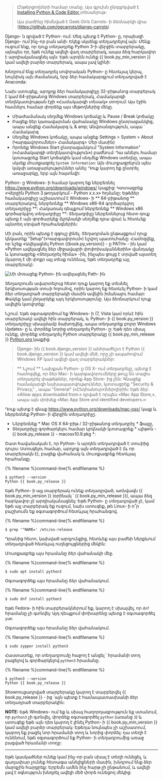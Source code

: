 > Ընթերցողների համար տանը. Այս գլուխն ընդգրկված է [ Installing Python & Code Editor ](https://www.youtube.com/watch?v=pVTaqzKZCdA) տեսանյութ:
> 
> Այս բաժինը հիմնված է Geek Girls Carrots- ի ձեռնարկի վրա (https://github.com/ggcarrots/django-carrots)

Django- ն գրված է Python- ում: Մեզ պետք է Python- ը, որպեսզի Django- ում ինչ-որ բան անի: Եկեք սկսենք տեղադրելով այն: Մենք ուզում ենք, որ դուք տեղադրեք Python 3-ի վերջին տարբերակը, այնպես որ, եթե ունեք ավելի վաղ տարբերակ, ապա ձեզ հարկավոր է արդիականացնել այն: Եթե ​​արդեն ունեք {{ book.py_min_version }} կամ ավելի բարձր տարբերակ, ապա լավ կլինի:

Խնդրում ենք տեղադրել սովորական Python– ը հետևյալ կերպ, նույնիսկ այն ժամանակ, երբ ձեր համակարգչում տեղադրված է Anaconda:

<!--sec data-title="Install Python: Windows" data-id="python_windows" data-collapse=true ces-->

Նախ ստուգեք, արդյոք ձեր համակարգիչը 32-բիթանոց տարբերակ է կամ 64-բիթանոց Windows տարբերակ, Համակարգի տեղեկատվության էջի «Համակարգի տեսակ» տողում: Այս էջին հասնելու համար փորձեք այս մեթոդներից մեկը.

* Միաժամանակ սեղմեք Windows կոճակը և Pause / Break կոճակը
* Բացեք ձեր կառավարման վահանակը Windows ընտրացանկից, ապա անցեք Համակարգ և & amp; Անվտանգություն, ապա ՝ Համակարգ
* Սեղմեք Windows կոճակը, ապա անցեք Settings > System > About (Կարգավորումներ> Համակարգ> Մեր մասին)
* Որոնեք Windows Start ընտրացանկում "System Information" («Համակարգի տեղեկատվություն») բաժնում: Դա անելու համար կտտացրեք Start կոճակին կամ սեղմեք Windows ստեղնը, ապա սկսեք մուտքագրել ` System Information `: Այն մուտքագրելուն պես կսկսի առաջարկություններ անել: Դուք կարող եք ընտրել առաջարկը, երբ այն հայտնվի:

Python- ը Windows- ի համար կարող եք ներբեռնել https://www.python.org/downloads/windows/ կայքից: Կտտացրեք «Վերջին Python 3 թողարկում - Python x.x.x» հղմանը: Եթե ​​ձեր համակարգիչը աշխատում է Windows- ի ** 64-բիթանոց ** տարբերակով, ներբեռնեք ** Windows x86-64 գործարկվող տեղադրիչը **: Հակառակ դեպքում ներբեռնեք ** Windows x86 գործարկվող տեղադրիչը **: Տեղադրիչը ներբեռնելուց հետո դուք պետք է այն գործարկեք (կրկնակի սեղմեք դրա վրա) և հետևեք այնտեղ տրված հրահանգներին:

Մի բան, որին պետք է զգույշ լինել. Տեղադրման ընթացքում դուք կնկատեք "Setup"(«Կարգավորում») նշվող պատուհանը: Համոզվեք, որ նշեք «Ավելացնել Python {{book.py_version}} - ը PATH» - ին կամ «Python ավելացնել ձեր միջավայրի փոփոխականներին» վանդակը և կտտացրեք «Տեղադրել հիմա» -ին, ինչպես ցույց է տրված այստեղ (կարող է մի փոքր այլ տեսք ունենալ, եթե տեղադրեք այլ տարբերակ):

![
Մի մոռացեք Python- ին ավելացնել Path- ին](../python_installation/images/python-installation-options.png)

Տեղադրումն ավարտելուց հետո դուք կարող եք տեսնել երկխոսության տուփ հղումով, որին կարող եք հետևել Python- ի կամ ձեր տեղադրած տարբերակի մասին ավելին իմանալու համար: Փակեք կամ չեղարկեք այդ երկխոսությունը. Այս ձեռնարկում դուք ավելին կսովորեք:

Նշում. Եթե օգտագործում եք Windows- ի (7, Vista կամ որևէ հին տարբերակ) ավելի հին տարբերակ, և Python- ի {{ book.py_version }} տեղադրիչը սխալմամբ ձախողվեց, ապա տեղադրեք բոլոր Windows Updates- ը և փորձեք նորից տեղադրել Python- ը: Եթե ​​դեռ սխալ ունեք, փորձեք տեղադրել Python տարբերակը {{ book.py_min_release }} [ Python.org ](https://www.python.org/downloads/windows/) կայքից:

> Django- ին {{ book.django_version }} անհրաժեշտ է Python {{ book.django_version }} կամ ավելի մեծ, որը չի ապահովում Windows XP կամ ավելի վաղ տարբերակներ:

<!--endsec-->

<!--sec data-title="Install Python: OS X" data-id="python_OSX"
data-collapse=true ces-->

> ** Նշում ** Նախքան Python- ը OS X- ում տեղադրելը, պետք է համոզվեք, որ ձեր Mac- ի կարգավորումները թույլ են տալիս տեղադրել փաթեթներ, որոնք App Store- ից չեն: Գնացեք համակարգի նախապատվություններ, կտտացրեք "Security & Privacy," , ապա "General" («Ընդհանուր»)ներդիրին: Եթե ​​ձեր «Allow apps downloaded from:» դրված է որպես «Mac App Store,», ապա այն փոխեք «Mac App Store and identified developers.»:

Դուք պետք է գնաք https://www.python.org/downloads/mac-osx/ կայք և ներբեռնեք Python- ի վերջին տեղադրիչը.

* Ներբեռնեք * Mac OS X 64-բիթ / 32-բիթանոց տեղադրիչ * ֆայլը,
* Տեղադրիչը գործարկելու համար կրկնակի կտտացրեք * պիթոն - {{ book.py_release }} - macosx10.9.pkg *:

<!--endsec-->

<!--sec data-title="Install Python: Linux" data-id="python_linux"
data-collapse=true ces-->

Շատ հավանական է, որ Python- ն արդեն տեղադրված է տուփից դուրս: Ստուգելու համար, արդյոք այն տեղադրված է (և որ տարբերակն է), բացեք վահանակ և մուտքագրեք հետևյալ հրահանգը.

{% filename %}command-line{% endfilename %}

    $ python3 --version
    Python {{ book.py_release }}
    

Եթե ​​Python- ի այլ տարբերակ ունեք տեղադրված, առնվազն {{ book.py_min_version }} (օրինակ ՝ {{ book.py_min_release }}), ապա ձեզ հարկավոր չէ արդիականացնել: Եթե ​​Python- ը տեղադրված չէ, կամ եթե այլ տարբերակ եք ուզում, նախ ստուգեք, թե Linux- ի ո՞ր բաշխումն եք օգտագործում հետևյալ հրահանգով.

{% filename %}command-line{% endfilename %}

    $ grep '^NAME=' /etc/os-release
    

Դրանից հետո, կախված արդյունքից, հետևեք այս բաժնի ներքևում տեղադրված հետևյալ ուղեցույցներից մեկին:

<!--endsec-->

<!--sec data-title="Install Python: Debian or Ubuntu" data-id="python_debian" data-collapse=true ces-->

Մուտքագրեք այս հրամանը ձեր վահանակի մեջ.

{% filename %}command-line{% endfilename %}

    $ sudo apt install python3
    

<!--endsec-->

<!--sec data-title="Install Python: Fedora" data-id="python_fedora"
data-collapse=true ces-->

Օգտագործեք այս հրամանը ձեր վահանակում.

{% filename %}command-line{% endfilename %}

    $ sudo dnf install python3
    

Եթե ​​Fedora- ի հին տարբերակներում եք, կարող է սխալվել, որ ` dnf ` հրամանը չի գտնվել: Այդ դեպքում փոխարենը պետք է օգտագործել ` yum `:

<!--endsec-->

<!--sec data-title="Install Python: openSUSE" data-id="python_openSUSE"
data-collapse=true ces-->

Օգտագործեք այս հրամանը ձեր վահանակում.

{% filename %}command-line{% endfilename %}

    $ sudo zypper install python3
    

<!--endsec-->

Հաստատեք, որ տեղադրումը հաջող է անցել ՝ հրամանի տող բացելով և գործարկելով ` python3 ` հրամանը.

{% filename %}command-line{% endfilename %}

    $ python3 --version
    Python {{ book.py_release }}
    

Shownուցադրված տարբերակը կարող է տարբերվել {{ book.py_release }} - ից `այն պետք է համապատասխանի ձեր տեղադրած տարբերակին:

**NOTE:** Եթե ​​Windows- ում եք և սխալ հաղորդագրություն եք ստանում, որ ` python3 ` չի գտնվել, փորձեք օգտագործել ` python ` (առանց ` 3 `) և ստուգեք եթե այն դեռ կարող է լինել Python- ի {{ book.py_min_version }} կամ ավելի բարձր տարբերակ: Եթե ​​դա նույնպես չի աշխատում, կարող եք բացել նոր հրամանի տող և նորից փորձել: դա տեղի է ունենում, եթե օգտագործում եք Python- ի տեղադրումից առաջ բացված հրամանի տողը:

* * *

Եթե ​​կասկածներ ունեք կամ ինչ-որ բան սխալ է տեղի ունեցել, և գաղափար չունեք հետագա անելիքների մասին, խնդրում ենք ձեր մարզչին հարցրեք: Երբեմն ամեն ինչ հարթ չի ընթանում, և ավելի լավ է օգնություն խնդրել ավելի մեծ փորձ ունեցող մեկից: